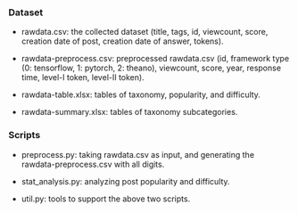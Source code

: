 ### Dataset

- rawdata.csv: the collected dataset (title, tags, id, viewcount, score, creation date of post, creation date of answer, tokens).

- rawdata-preprocess.csv: preprocessed rawdata.csv (id, framework type (0: tensorflow, 1: pytorch, 2: theano), viewcount, score, year, response time, level-I token, level-II token).

- rawdata-table.xlsx: tables of taxonomy, popularity, and difficulty.

- rawdata-summary.xlsx: tables of taxonomy subcategories.

### Scripts

- preprocess.py: taking rawdata.csv as input, and generating the rawdata-preprocess.csv with all digits.

- stat_analysis.py: analyzing post popularity and difficulty.

- util.py: tools to support the above two scripts.
